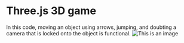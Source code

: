 # Three.js 3D game
In this code, moving an object using arrows, jumping, and doubting a camera that is locked onto the object is functional.
![This is an image](https://i.imgur.com/KfkzGKt_d.webp?maxwidth=760&fidelity=grand)
